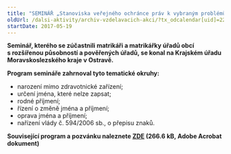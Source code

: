 ```yaml
---
title: "SEMINÁŘ „Stanoviska veřejného ochránce práv k vybraným problémům matriční agendy“ Moravskoslezský kraj"
oldUrl: /dalsi-aktivity/archiv-vzdelavacich-akci/?tx_odcalendar[uid]=222&cHash=4a03ccde6bbd9b561af1518528f2746c
startDate: 2017-05-19
---
```


<p><strong>Seminář, kterého se zúčastnili matrikáři a matrikářky úřadů obcí s rozšířenou působností a pověřených úřadů, se konal na Krajském úřadu Moravskoslezského kraje v Ostravě.</strong></p>
<p><strong>Program semináře zahrnoval tyto tematické okruhy:</strong></p><ul><li>narození mimo zdravotnické zařízení;</li><li>určení jména, které nelze zapsat;</li><li>rodné příjmení;</li><li>řízení o změně jména a příjmení;</li><li>oprava jména a příjmení;</li><li>nařízení vlády č. 594/2006 sb., o přepisu znaků.</li></ul><p><strong>Související program a pozvánku naleznete <a href="https://www.ochrance.cz/uploads-import/projekt_ESF/00_2017_SEMINARE/ARCHIV_2017/Seminare_archiv/05_19_Stanoviska_verejneho_ochrance_prav_k_vybranym_problemum_matricni_agendy_pozvanka.pdf" target="_blank">ZDE</a> (266.6 kB, Adobe Acrobat dokument)</strong></p>
<p></p>
